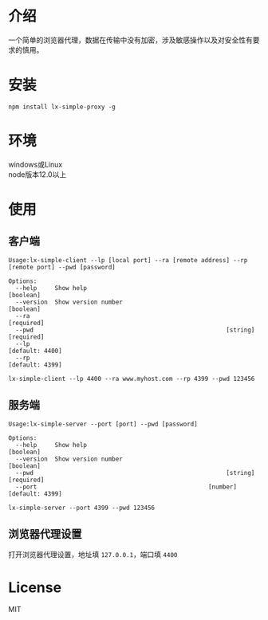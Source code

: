 # 介绍
一个简单的浏览器代理，数据在传输中没有加密，涉及敏感操作以及对安全性有要求的慎用。
# 安装
`npm install lx-simple-proxy -g`
# 环境
windows或Linux<br/>
node版本12.0以上
# 使用
## 客户端
```
Usage:lx-simple-client --lp [local port] --ra [remote address] --rp [remote port] --pwd [password]

Options:
  --help     Show help                                                 [boolean]
  --version  Show version number                                       [boolean]
  --ra                                                                [required]
  --pwd                                                      [string] [required]
  --lp                                                           [default: 4400]
  --rp                                                           [default: 4399]
```

`lx-simple-client --lp 4400 --ra www.myhost.com --rp 4399 --pwd 123456`
## 服务端
```
Usage:lx-simple-server --port [port] --pwd [password]

Options:
  --help     Show help                                                 [boolean]
  --version  Show version number                                       [boolean]
  --pwd                                                      [string] [required]
  --port                                                [number] [default: 4399]
```

`lx-simple-server --port 4399 --pwd 123456`

## 浏览器代理设置
打开浏览器代理设置，地址填 `127.0.0.1`，端口填 `4400`
# License
MIT
